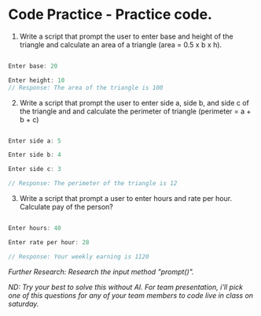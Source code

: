# Code Practice - Practice code.

1. Write a script that prompt the user to enter base and height of the triangle and calculate an area of a triangle (area = 0.5 x b x h).

```js

Enter base: 20

Enter height: 10
// Response: The area of the triangle is 100

```

2. Write a script that prompt the user to enter side a, side b, and side c of the triangle and and calculate the perimeter of triangle (perimeter = a + b + c)

```js

Enter side a: 5

Enter side b: 4

Enter side c: 3

// Response: The perimeter of the triangle is 12

```

3. Write a script that prompt a user to enter hours and rate per hour. Calculate pay of the person?

```js

Enter hours: 40

Enter rate per hour: 28

// Response: Your weekly earning is 1120

```

_Further Research: Research the input method "prompt()"._

_ND: Try your best to solve this without AI. For team presentation, i'll pick one of this questions for any of your team members to code live in class on saturday._
